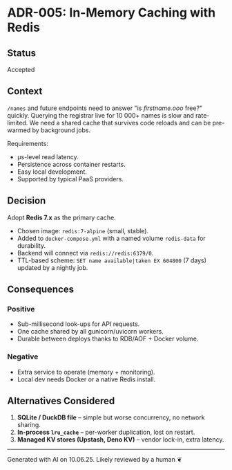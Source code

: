 # ADR-005: In-Memory Caching with Redis

## Status
Accepted

## Context

`/names` and future endpoints need to answer "is *firstname.ooo* free?" quickly. Querying the registrar live for 10 000+ names is slow and rate-limited. We need a shared cache that survives code reloads and can be pre-warmed by background jobs.

Requirements:
* µs-level read latency.
* Persistence across container restarts.
* Easy local development.
* Supported by typical PaaS providers.

## Decision

Adopt **Redis 7.x** as the primary cache.

* Chosen image: `redis:7-alpine` (small, stable).
* Added to `docker-compose.yml` with a named volume `redis-data` for durability.
* Backend will connect via `redis://redis:6379/0`.
* TTL-based scheme: `SET name available|taken EX 604800` (7 days) updated by a nightly job.

## Consequences

### Positive
* Sub-millisecond look-ups for API requests.
* One cache shared by all gunicorn/uvicorn workers.
* Durable between deploys thanks to RDB/AOF + Docker volume.

### Negative
* Extra service to operate (memory + monitoring).
* Local dev needs Docker or a native Redis install.

## Alternatives Considered

1. **SQLite / DuckDB file** – simple but worse concurrency, no network sharing.
2. **In-process `lru_cache`** – per-worker duplication, lost on restart.
3. **Managed KV stores (Upstash, Deno KV)** – vendor lock-in, extra latency.

---
Generated with AI on 10.06.25. Likely reviewed by a human ❦ 